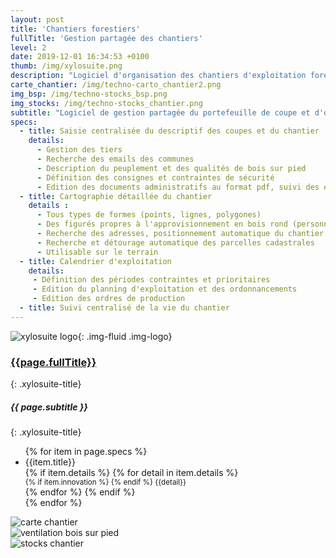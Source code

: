 ```yaml
---
layout: post
title: 'Chantiers forestiers'
fullTitle: 'Gestion partagée des chantiers'
level: 2
date: 2019-12-01 16:34:53 +0100
thumb: /img/xylosuite.png
description: "Logiciel d'organisation des chantiers d'exploitation forestière"
carte_chantier: /img/techno-carto_chantier2.png
img_bsp: /img/techno-stocks_bsp.png
img_stocks: /img/techno-stocks_chantier.png
subtitle: "Logiciel de gestion partagée du portefeuille de coupe et d'organisation des chantiers forestiers"
specs:
  - title: Saisie centralisée du descriptif des coupes et du chantier
    details: 
      - Gestion des tiers
      - Recherche des emails des communes
      - Description du peuplement et des qualités de bois sur pied
      - Définition des consignes et contraintes de sécurité
      - Edition des documents administratifs au format pdf, suivi des envois
  - title: Cartographie détaillée du chantier
    details : 
      - Tous types de formes (points, lignes, polygones)
      - Des figurés propres à l'approvisionnement en bois rond (personnalisable)
      - Recherche des adresses, positionnement automatique du chantier
      - Recherche et détourage automatique des parcelles cadastrales
      - Utilisable sur le terrain
  - title: Calendrier d'exploitation
    details: 
     - Définition des périodes contraintes et prioritaires
     - Edition du planning d'exploitation et des ordonnancements
     - Edition des ordres de production
  - title: Suivi centralisé de la vie du chantier
---
```


![xylosuite logo]({{page.thumb}}){: .img-fluid .img-logo}

### <a href='./intro#applis'><i class="fas fa-chevron-left mr-2"></i>{{page.fullTitle}}</a>
{: .xylosuite-title}

##### <strong>{{ page.subtitle }} </strong>
{: .xylosuite-title}

<div class="container p-0 my-4">
  <div class="row">
    <div class="col-12 col-md-7">  
      <ul class="list-group ">
      {% for item in page.specs %}
        <li class="list-group-item">
        <div>{{item.title}}</div>
        {% if item.details %}
          {% for detail in item.details %}
            <div>
              <small class="text-muted">
                {% if item.innovation %} <i class="fas fa-lightbulb mr-1"></i> {% endif %}
                {{detail}}
              </small>
            </div>
          {% endfor %}
        {% endif %}</li>
      {% endfor %}
      </ul>
    </div>
    <div class="col-12 col-md-5 mb-2 mt-3 mt-md-0 mt-lg-0">
      <img src="{{page.carte_chantier}}" alt="carte chantier" class="img-fluid">
    </div>
  </div>  
</div>

<div class="container p-0 mt-4">
  <div class="row">
    <div class="col-12 col-md-8">  
      <img src="{{page.img_bsp}}" alt="ventilation bois sur pied" class="img-fluid">
    </div>
    <div class="col-12 col-md-4 mb-2 mt-3 mt-md-0 mt-lg-0">
      <img src="{{page.img_stocks}}" alt="stocks chantier" class="img-fluid">
    </div>
  </div>  
</div>
